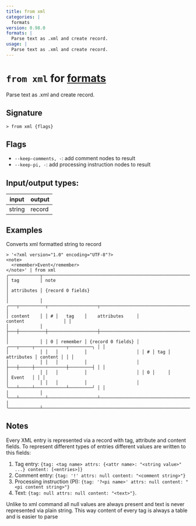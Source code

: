 ```yaml
---
title: from xml
categories: |
  formats
version: 0.98.0
formats: |
  Parse text as .xml and create record.
usage: |
  Parse text as .xml and create record.
---
```

<!-- This file is automatically generated. Please edit the command in https://github.com/nushell/nushell instead. -->

# `from xml` for [formats](/commands/categories/formats.md)

<div class='command-title'>Parse text as .xml and create record.</div>

## Signature

```> from xml {flags} ```

## Flags

 -  `--keep-comments, -`: add comment nodes to result
 -  `--keep-pi, -`: add processing instruction nodes to result


## Input/output types:

| input  | output |
| ------ | ------ |
| string | record |

## Examples

Converts xml formatted string to record
```nu
> '<?xml version="1.0" encoding="UTF-8"?>
<note>
  <remember>Event</remember>
</note>' | from xml
╭────────────┬───────────────────────────────────────────────────────────────────────────╮
│ tag        │ note                                                                      │
│ attributes │ {record 0 fields}                                                         │
│            │ ╭───┬──────────┬───────────────────┬────────────────────────────────────╮ │
│ content    │ │ # │   tag    │    attributes     │              content               │ │
│            │ ├───┼──────────┼───────────────────┼────────────────────────────────────┤ │
│            │ │ 0 │ remember │ {record 0 fields} │ ╭───┬─────┬────────────┬─────────╮ │ │
│            │ │   │          │                   │ │ # │ tag │ attributes │ content │ │ │
│            │ │   │          │                   │ ├───┼─────┼────────────┼─────────┤ │ │
│            │ │   │          │                   │ │ 0 │     │            │ Event   │ │ │
│            │ │   │          │                   │ ╰───┴─────┴────────────┴─────────╯ │ │
│            │ ╰───┴──────────┴───────────────────┴────────────────────────────────────╯ │
╰────────────┴───────────────────────────────────────────────────────────────────────────╯
```

## Notes
Every XML entry is represented via a record with tag, attribute and content fields.
To represent different types of entries different values are written to this fields:
1. Tag entry: `{tag: <tag name> attrs: {<attr name>: "<string value>" ...} content: [<entries>]}`
2. Comment entry: `{tag: '!' attrs: null content: "<comment string>"}`
3. Processing instruction (PI): `{tag: '?<pi name>' attrs: null content: "<pi content string>"}`
4. Text: `{tag: null attrs: null content: "<text>"}`.

Unlike to xml command all null values are always present and text is never represented via plain
string. This way content of every tag is always a table and is easier to parse